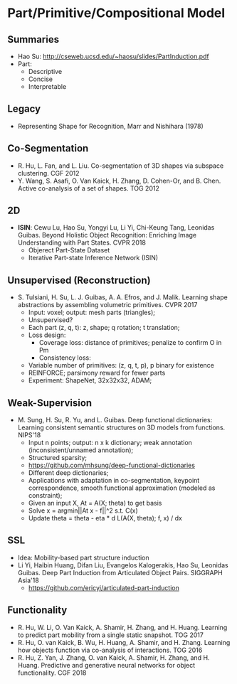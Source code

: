 # Part/Primitive/Compositional Model

## Summaries
- Hao Su: http://cseweb.ucsd.edu/~haosu/slides/PartInduction.pdf
- Part:
	- Descriptive
	- Concise
	- Interpretable

## Legacy
- Representing Shape for Recognition, Marr and Nishihara (1978)

## Co-Segmentation
- R. Hu, L. Fan, and L. Liu. Co-segmentation of 3D shapes via subspace clustering. CGF 2012
- Y. Wang, S. Asafi, O. Van Kaick, H. Zhang, D. Cohen-Or, and B. Chen. Active co-analysis of a set of shapes. TOG 2012

## 2D
- **ISIN**: Cewu Lu, Hao Su, Yongyi Lu, Li Yi, Chi-Keung Tang, Leonidas Guibas. Beyond Holistic Object Recognition: Enriching Image Understanding with Part States. CVPR 2018
	- Objerect Part-State Dataset
	- Iterative Part-state Inference Network (ISIN)

## Unsupervised (Reconstruction)
- S. Tulsiani, H. Su, L. J. Guibas, A. A. Efros, and J. Malik. Learning shape abstractions by assembling volumetric primitives. CVPR 2017
	- Input: voxel; output: mesh parts (triangles);
	- Unsupervised?
	- Each part (z, q, t): z, shape; q rotation; t translation;
	- Loss design:
		- Coverage loss: distance of primitives; penalize to confirm O in Pm
		- Consistency loss:
	- Variable number of primitives: (z, q, t, p), p binary for existence
	- REINFORCE; parsimony reward for fewer parts
	- Experiment: ShapeNet, 32x32x32, ADAM;

## Weak-Supervision
- M. Sung, H. Su, R. Yu, and L. Guibas. Deep functional dictionaries: Learning consistent semantic structures on 3D models from functions. NIPS'18
	- Input n points; output: n x k dictionary; weak annotation (inconsistent/unnamed annotation);
	- Structured sparsity;
	- https://github.com/mhsung/deep-functional-dictionaries
	- Different deep dictionaries;
	- Applications with adaptation in co-segmentation, keypoint correspondence, smooth functional approximation (modeled as constraint);
	- Given an input X, At = A(X; theta) to get basis
	- Solve x = argmin||At x - f||^2 s.t. C(x)
	- Update theta = theta - eta * d L(A(X, theta); f, x) / dx

## SSL
- Idea: Mobility-based part structure induction
- Li Yi, Haibin Huang, Difan Liu, Evangelos Kalogerakis, Hao Su, Leonidas Guibas. Deep Part Induction from Articulated Object Pairs. SIGGRAPH Asia'18
	- https://github.com/ericyi/articulated-part-induction

## Functionality
- R. Hu, W. Li, O. Van Kaick, A. Shamir, H. Zhang, and H. Huang. Learning to predict part mobility from a single static snapshot. TOG 2017
- R. Hu, O. van Kaick, B. Wu, H. Huang, A. Shamir, and H. Zhang. Learning how objects function via co-analysis of interactions. TOG 2016
- R. Hu, Z. Yan, J. Zhang, O. van Kaick, A. Shamir, H. Zhang, and H. Huang. Predictive and generative neural networks for object functionality. CGF 2018